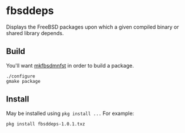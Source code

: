 # fbsddeps
Displays the FreeBSD packages upon which a given compiled binary or shared library depends.

## Build
You'll want [mkfbsdmnfst](https://github.com/dwmcrobb/mkfbsdmnfst) in order to build a package.

```
./configure
gmake package
```

## Install
May be installed using ```pkg install ...```  For example:

```pkg install fbsddeps-1.0.1.txz```
